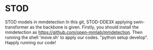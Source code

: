 # STOD
STOD models in mmdetection
In this git, STOD-DDE3X applying swin-transformer as the backbone is given.
Firstly, you should install the mmdetection as https://github.com/open-mmlab/mmdetection.
Then running the shell 'move.sh' to apply our codes.
"python setup develop".
Happly running our code!
